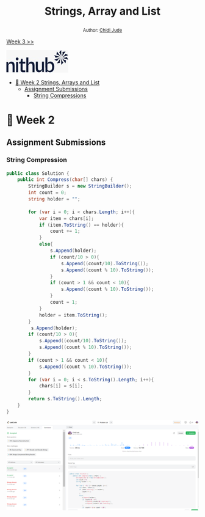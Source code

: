 <div align="center">
  <h1> Strings, Array and List</h1>
<sub>Author:
<a href="www.linkedin.com/in/chidi-jude" >Chidi Jude</a><br>
</sub>

</div>

[Week 3 >>](../Week%203%20Hash%20Tables/Hash%20Tables.md)

![NitHub](../images/Nithub_image.jpeg)

- [📘 Week 2 Strings, Arrays and List](#-week-2)
    - [Assignment Submissions](#submissions)
        - [String Compressions](#string-compression)
   

    
# 📘 Week 2
## Assignment Submissions

###   String Compression
```cs
public class Solution {
    public int Compress(char[] chars) {
        StringBuilder s = new StringBuilder();
        int count = 0;
        string holder = "";

        for (var i = 0; i < chars.Length; i++){
            var item = chars[i];
            if (item.ToString() == holder){
                count += 1;
            }
            else{
                s.Append(holder);
                if (count/10 > 0){
                    s.Append((count/10).ToString());
                    s.Append((count % 10).ToString());
                }
                if (count > 1 && count < 10){
                    s.Append((count % 10).ToString());
                }                
                count = 1;           
            }
            holder = item.ToString();
        }
         s.Append(holder);
        if (count/10 > 0){
            s.Append((count/10).ToString());
            s.Append((count % 10).ToString());
        }
        if (count > 1 && count < 10){
            s.Append((count % 10).ToString());
        }   
        for (var i = 0; i < s.ToString().Length; i++){
            chars[i] = s[i];
        }       
        return s.ToString().Length;
    }
}
```
![String Ccompression Submission](../images/String%20Compression.png)
